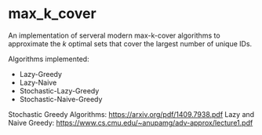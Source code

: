 # max_k_cover
An implementation of serveral modern max-k-cover algorithms to approximate the $k$ optimal sets that cover the largest number of unique IDs. 

Algorithms implemented:
- Lazy-Greedy
- Lazy-Naive
- Stochastic-Lazy-Greedy
- Stochastic-Naive-Greedy

Stochastic Greedy Algorithms: https://arxiv.org/pdf/1409.7938.pdf
Lazy and Naive Greedy: https://www.cs.cmu.edu/~anupamg/adv-approx/lecture1.pdf
